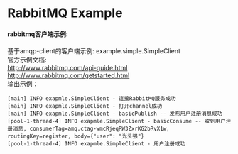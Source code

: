 # RabbitMQ Example
   #### rabbitmq客户端示例:
   基于amqp-client的客户端示例: example.simple.SimpleClient   
   官方示例文档:   
        http://www.rabbitmq.com/api-guide.html  
        http://www.rabbitmq.com/getstarted.html  
   输出示例：
   ```
   [main] INFO exapmle.SimpleClient - 连接RabbitMQ服务成功
   [main] INFO exapmle.SimpleClient - 打开channel成功
   [main] INFO exapmle.SimpleClient - basicPublish -- 发布用户注册消息成功
   [pool-1-thread-4] INFO exapmle.SimpleClient - basicConsume -- 收到用户注册消息, consumerTag=amq.ctag-wmcRjeqRW3ZxrKG2bRvX1w, routingKey=register, body={"user": "光头强"}
   [pool-1-thread-4] INFO exapmle.SimpleClient - 用户注册成功
   ```